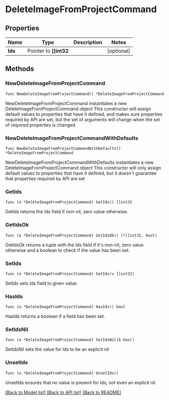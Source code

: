# DeleteImageFromProjectCommand

## Properties

Name | Type | Description | Notes
------------ | ------------- | ------------- | -------------
**Ids** | Pointer to **[]int32** |  | [optional] 

## Methods

### NewDeleteImageFromProjectCommand

`func NewDeleteImageFromProjectCommand() *DeleteImageFromProjectCommand`

NewDeleteImageFromProjectCommand instantiates a new DeleteImageFromProjectCommand object
This constructor will assign default values to properties that have it defined,
and makes sure properties required by API are set, but the set of arguments
will change when the set of required properties is changed

### NewDeleteImageFromProjectCommandWithDefaults

`func NewDeleteImageFromProjectCommandWithDefaults() *DeleteImageFromProjectCommand`

NewDeleteImageFromProjectCommandWithDefaults instantiates a new DeleteImageFromProjectCommand object
This constructor will only assign default values to properties that have it defined,
but it doesn't guarantee that properties required by API are set

### GetIds

`func (o *DeleteImageFromProjectCommand) GetIds() []int32`

GetIds returns the Ids field if non-nil, zero value otherwise.

### GetIdsOk

`func (o *DeleteImageFromProjectCommand) GetIdsOk() (*[]int32, bool)`

GetIdsOk returns a tuple with the Ids field if it's non-nil, zero value otherwise
and a boolean to check if the value has been set.

### SetIds

`func (o *DeleteImageFromProjectCommand) SetIds(v []int32)`

SetIds sets Ids field to given value.

### HasIds

`func (o *DeleteImageFromProjectCommand) HasIds() bool`

HasIds returns a boolean if a field has been set.

### SetIdsNil

`func (o *DeleteImageFromProjectCommand) SetIdsNil(b bool)`

 SetIdsNil sets the value for Ids to be an explicit nil

### UnsetIds
`func (o *DeleteImageFromProjectCommand) UnsetIds()`

UnsetIds ensures that no value is present for Ids, not even an explicit nil

[[Back to Model list]](../README.md#documentation-for-models) [[Back to API list]](../README.md#documentation-for-api-endpoints) [[Back to README]](../README.md)


